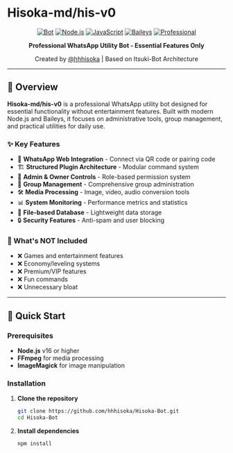 # Hisoka-md/his-v0

<div align="center">
  
[![Bot](https://img.shields.io/badge/Hisoka--md-his--v0-brightgreen?style=for-the-badge)](https://github.com/hhhisoka/Hisoka-Bot)
[![Node.js](https://img.shields.io/badge/Node.js-339933?style=for-the-badge&logo=nodedotjs&logoColor=white)](https://nodejs.org/)
[![JavaScript](https://img.shields.io/badge/JavaScript-F7DF1E?style=for-the-badge&logo=javascript&logoColor=black)](https://javascript.com/)
[![Baileys](https://img.shields.io/badge/Baileys-WhatsApp-25D366?style=for-the-badge&logo=whatsapp&logoColor=white)](https://github.com/WhiskeySockets/Baileys)
[![Professional](https://img.shields.io/badge/Professional-Utility_Bot-blue?style=for-the-badge)](https://github.com/hhhisoka)

**Professional WhatsApp Utility Bot - Essential Features Only**

Created by [@hhhisoka](https://github.com/hhhisoka) | Based on Itsuki-Bot Architecture

</div>

---

## 🎯 Overview

**Hisoka-md/his-v0** is a professional WhatsApp utility bot designed for essential functionality without entertainment features. Built with modern Node.js and Baileys, it focuses on administrative tools, group management, and practical utilities for daily use.

### ✨ Key Features

- 🔗 **WhatsApp Web Integration** - Connect via QR code or pairing code
- 🏗️ **Structured Plugin Architecture** - Modular command system
- 👑 **Admin & Owner Controls** - Role-based permission system
- 👥 **Group Management** - Comprehensive group administration
- 🛠️ **Media Processing** - Image, video, audio conversion tools
- 📊 **System Monitoring** - Performance metrics and statistics
- 💾 **File-based Database** - Lightweight data storage
- 🔒 **Security Features** - Anti-spam and user blocking

### 🚫 What's NOT Included

- ❌ Games and entertainment features
- ❌ Economy/leveling systems
- ❌ Premium/VIP features
- ❌ Fun commands
- ❌ Unnecessary bloat

---

## 🚀 Quick Start

### Prerequisites

- **Node.js** v16 or higher
- **FFmpeg** for media processing
- **ImageMagick** for image manipulation

### Installation

1. **Clone the repository**
   ```bash
   git clone https://github.com/hhhisoka/Hisoka-Bot.git
   cd Hisoka-Bot
   ```

2. **Install dependencies**
   ```bash
   npm install
   